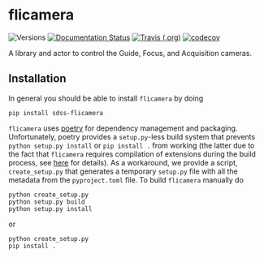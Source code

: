 # flicamera

![Versions](https://img.shields.io/badge/python->3.7-blue)
[![Documentation Status](https://readthedocs.org/projects/flicamera/badge/?version=latest)](https://sdss-flicamera.readthedocs.io/en/latest/?badge=latest)
[![Travis (.org)](https://img.shields.io/travis/sdss/flicamera)](https://travis-ci.org/sdss/flicamera)
[![codecov](https://codecov.io/gh/sdss/flicamera/branch/master/graph/badge.svg)](https://codecov.io/gh/sdss/flicamera)

A library and actor to control the Guide, Focus, and Acquisition cameras.

## Installation

In general you should be able to install ``flicamera`` by doing

```console
pip install sdss-flicamera
```

``flicamera`` uses [poetry](http://poetry.eustace.io/) for dependency management and packaging. Unfortunately, poetry provides a ``setup.py``-less build system that prevents ``python setup.py install`` or ``pip install .`` from working (the latter due to the fact that ``flicamera`` requires compilation of extensions during the build process, see [here](https://github.com/python-poetry/poetry/issues/1516) for details). As a workaround, we provide a script, ``create_setup.py`` that generates a temporary ``setup.py`` file with all the metadata from the ``pyproject.toml`` file. To build ``flicamera`` manually do

```console
python create_setup.py
python setup.py build
python setup.py install
```

or

```console
python create_setup.py
pip install .
```

